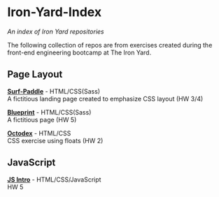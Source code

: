 # Iron-Yard-Index
*An index of Iron Yard repositories*

The following collection of repos are from exercises created during the front-end engineering bootcamp at The Iron Yard.

## Page Layout

**[Surf-Paddle](https://github.com/bholben/Surf-Paddle)** - HTML/CSS(Sass)  
A fictitious landing page created to emphasize CSS layout (HW 3/4)

**[Blueprint](https://github.com/bholben/Blueprint)** - HTML/CSS(Sass)  
A fictitious page (HW 5)

**[Octodex](https://github.com/bholben/Octodex)** - HTML/CSS  
CSS exercise using floats (HW 2)


## JavaScript

**[JS Intro]()** - HTML/CSS/JavaScript  
HW 5

